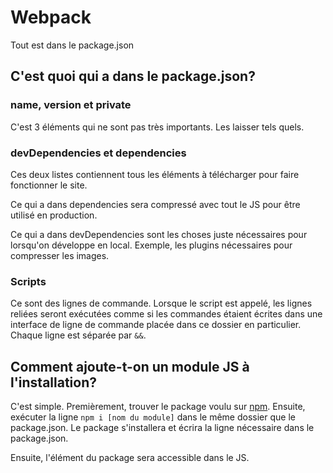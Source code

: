 # Webpack
 
Tout est dans le package.json
 
## C'est quoi qui a dans le package.json?
 
### name, version et private
 
C'est 3 éléments qui ne sont pas très importants. Les laisser tels quels.
 
### devDependencies et dependencies
Ces deux listes contiennent tous les éléments à télécharger pour faire fonctionner le site.
 
Ce qui a dans dependencies sera compressé avec tout le JS pour être utilisé en production.
 
Ce qui a dans devDependencies sont les choses juste nécessaires pour lorsqu'on développe en local. Exemple, les plugins nécessaires pour compresser les images.
 
### Scripts
Ce sont des lignes de commande. Lorsque le script est appelé, les lignes reliées seront exécutées comme si les commandes étaient écrites dans une interface de ligne de commande placée dans ce dossier en particulier. Chaque ligne est séparée par `&&`.
 
## Comment ajoute-t-on un module JS à l'installation?
 
C'est simple. Premièrement, trouver le package voulu sur [npm](https://www.npmjs.com/). Ensuite, exécuter la ligne `npm i [nom du module]` dans le même dossier que le package.json. Le package s'installera et écrira la ligne nécessaire dans le package.json.
 
Ensuite, l'élément du package sera accessible dans le JS.
 

